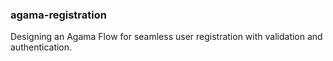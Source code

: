 ### agama-registration
 Designing an Agama Flow for seamless user registration with validation and authentication.